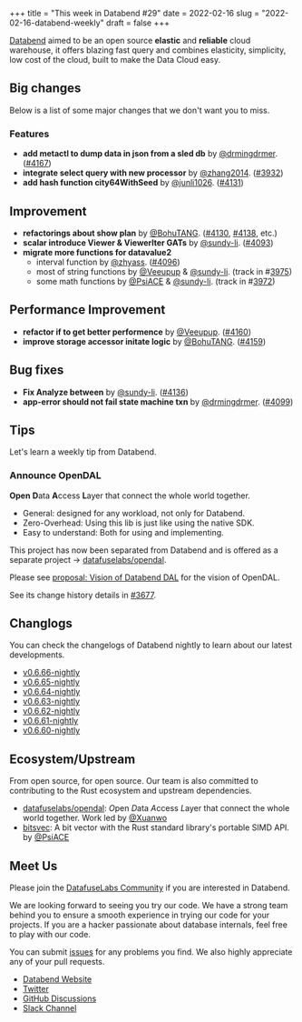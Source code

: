 +++
title = "This week in Databend #29"
date = 2022-02-16
slug = "2022-02-16-databend-weekly"
draft = false
+++

[Databend](https://github.com/datafuselabs/databend) aimed to be an open source **elastic** and **reliable** cloud warehouse, it offers blazing fast query and combines elasticity, simplicity, low cost of the cloud, built to make the Data Cloud easy.

## Big changes

Below is a list of some major changes that we don't want you to miss.

### Features

- **add metactl to dump data in json from a sled db**  by [@drmingdrmer](https://github.com/drmingdrmer). ([#4167](https://github.com/datafuselabs/databend/pull/4167))
- **integrate select query with new processor** by [@zhang2014](https://github.com/zhang2014). ([#3932](https://github.com/datafuselabs/databend/pull/3932))
- **add hash function city64WithSeed** by [@junli1026](https://github.com/junli1026). ([#4131](https://github.com/datafuselabs/databend/pull/4131))

## Improvement

- **refactorings about show plan** by [@BohuTANG](https://github.com/BohuTANG). ([#4130](https://github.com/datafuselabs/databend/pull/4130), [#4138](https://github.com/datafuselabs/databend/pull/4138), etc.)
- **scalar introduce Viewer & ViewerIter GATs** by [@sundy-li](https://github.com/sundy-li). ([#4093](https://github.com/datafuselabs/databend/pull/4093))
- **migrate more functions for datavalue2**
  - interval function by [@zhyass](https://github.com/zhyass). ([#4096](https://github.com/datafuselabs/databend/pull/4096))
  - most of string functions by [@Veeupup](https://github.com/Veeupup) & [@sundy-li](https://github.com/sundy-li). (track in #[3975](https://github.com/datafuselabs/databend/issues/3975))
  - some math functions by [@PsiACE](https://github.com/PsiACE) & [@sundy-li](https://github.com/sundy-li). (track in #[3972](https://github.com/datafuselabs/databend/issues/3972))

## Performance Improvement

- **refactor if to get better performence** by [@Veeupup](https://github.com/Veeupup). ([#4160](https://github.com/datafuselabs/databend/pull/4160))
- **improve storage accessor initate logic** by [@BohuTANG](https://github.com/BohuTANG). ([#4159](https://github.com/datafuselabs/databend/pull/4159))

## Bug fixes

- **Fix Analyze between** by [@sundy-li](https://github.com/sundy-li). ([#4136](https://github.com/datafuselabs/databend/pull/4136))
- **app-error should not fail state machine txn**  by [@drmingdrmer](https://github.com/drmingdrmer). ([#4099](https://github.com/datafuselabs/databend/pull/4099))

## Tips

Let's learn a weekly tip from Databend.

### Announce OpenDAL

**Open** **D**ata **A**ccess **L**ayer that connect the whole world together.

- General: designed for any workload, not only for Databend.
- Zero-Overhead: Using this lib is just like using the native SDK.
- Easy to understand: Both for using and implementing.

This project has now been separated from Databend and is offered as a separate project -> [datafuselabs/opendal](https://github.com/datafuselabs/opendal).

Please see [proposal: Vision of Databend DAL](https://github.com/datafuselabs/databend/discussions/3662) for the vision of OpenDAL.

See its change history details in [#3677](https://github.com/datafuselabs/databend/issues/3677).

## Changlogs

You can check the changelogs of Databend nightly to learn about our latest developments.

- [v0.6.66-nightly](https://github.com/datafuselabs/databend/releases/tag/v0.6.66-nightly)
- [v0.6.65-nightly](https://github.com/datafuselabs/databend/releases/tag/v0.6.65-nightly)
- [v0.6.64-nightly](https://github.com/datafuselabs/databend/releases/tag/v0.6.64-nightly)
- [v0.6.63-nightly](https://github.com/datafuselabs/databend/releases/tag/v0.6.63-nightly)
- [v0.6.62-nightly](https://github.com/datafuselabs/databend/releases/tag/v0.6.62-nightly)
- [v0.6.61-nightly](https://github.com/datafuselabs/databend/releases/tag/v0.6.61-nightly)
- [v0.6.60-nightly](https://github.com/datafuselabs/databend/releases/tag/v0.6.60-nightly)

## Ecosystem/Upstream

From open source, for open source. Our team is also committed to contributing to the Rust ecosystem and upstream dependencies.

- [datafuselabs/opendal](https://github.com/datafuselabs/opendal): *O*pen *D*ata *A*ccess *L*ayer that connect the whole world together. Work led by [@Xuanwo](https://github.com/Xuanwo/)
- [bitsvec](https://github.com/PsiACE/bitsvec): A bit vector with the Rust standard library's portable SIMD API. by [@PsiACE](https://github.com/PsiACE/)

## Meet Us

Please join the [DatafuseLabs Community](https://github.com/datafuselabs/) if you are interested in Databend.

We are looking forward to seeing you try our code. We have a strong team behind you to ensure a smooth experience in trying our code for your projects.
If you are a hacker passionate about database internals, feel free to play with our code.

You can submit [issues](https://github.com/datafuselabs/databend/issues) for any problems you find. We also highly appreciate any of your pull requests.

- [Databend Website](https://databend.rs)
- [Twitter](https://twitter.com/Datafuse_Labs)
- [GitHub Discussions](https://github.com/datafuselabs/databend/discussions)
- [Slack Channel](https://link.databend.rs/join-slack)
